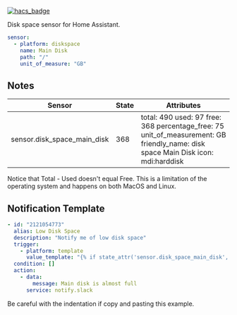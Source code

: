 [![hacs_badge](https://img.shields.io/badge/HACS-Custom-orange.svg?style=for-the-badge)](https://github.com/custom-components/hacs)

Disk space sensor for Home Assistant.

```yaml
sensor:
  - platform: diskspace
    name: Main Disk
    path: "/"
    unit_of_measure: "GB"
```

## Notes

Sensor|State|Attributes
------|-----|----------
sensor.disk_space_main_disk|368|total: 490 used: 97 free: 368 percentage_free: 75 unit_of_measurement: GB friendly_name: disk space Main Disk icon: mdi:harddisk


Notice that Total - Used doesn't equal Free. This is a limitation of the operating system and happens on both MacOS and Linux.

## Notification Template
```yaml
- id: "2121054773"
  alias: Low Disk Space
  description: "Notify me of low disk space"
  trigger:
    - platform: template
      value_template: "{% if state_attr('sensor.disk_space_main_disk', 'percentage_free') < 10 %}true{% endif %}"
  condition: []
  action:
    - data:
        message: Main disk is almost full
      service: notify.slack
```

Be careful with the indentation if copy and pasting this example.